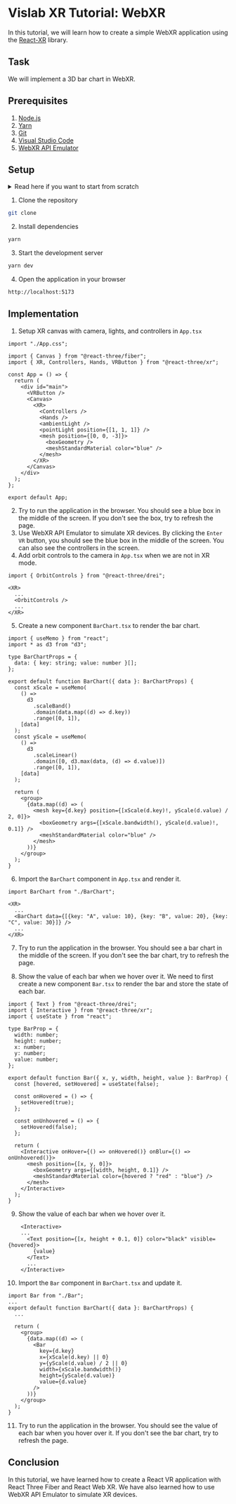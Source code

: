 # Vislab XR Tutorial: WebXR

In this tutorial, we will learn how to create a simple WebXR application using the [React-XR](https://github.com/pmndrs/react-xr) library.

## Task

We will implement a 3D bar chart in WebXR.

## Prerequisites

1. [Node.js](https://nodejs.org/en/download/)
2. [Yarn](https://classic.yarnpkg.com/en/docs/install/#windows-stable)
3. [Git](https://git-scm.com/downloads)
4. [Visual Studio Code](https://code.visualstudio.com/download)
5. [WebXR API Emulator](https://chrome.google.com/webstore/detail/webxr-api-emulator/mjddjgeghkdijejnciaefnkjmkafnnje?hl=en)

## Setup

<details>
<summary>Read here if you want to start from scratch</summary>

If you want to start from scratch, you can delete the `src` folder and create a new React app using the following command

```bash
yarn create vite vislab-xr-tutorial-02 --template react-ts
yarn add @react-three/fiber three @react-three/drei react-xr d3
yarn dev
```

</details>

1. Clone the repository

```bash
git clone
```

2. Install dependencies

```bash
yarn
```

3. Start the development server

```bash
yarn dev
```

4. Open the application in your browser

```bash
http://localhost:5173
```

## Implementation

1. Setup XR canvas with camera, lights, and controllers in `App.tsx`

```tsx
import "./App.css";

import { Canvas } from "@react-three/fiber";
import { XR, Controllers, Hands, VRButton } from "@react-three/xr";

const App = () => {
  return (
    <div id="main">
      <VRButton />
      <Canvas>
        <XR>
          <Controllers />
          <Hands />
          <ambientLight />
          <pointLight position={[1, 1, 1]} />
          <mesh position={[0, 0, -3]}>
            <boxGeometry />
            <meshStandardMaterial color="blue" />
          </mesh>
        </XR>
      </Canvas>
    </div>
  );
};

export default App;
```

2. Try to run the application in the browser. You should see a blue box in the middle of the screen. If you don't see the box, try to refresh the page.
3. Use WebXR API Emulator to simulate XR devices. By clicking the `Enter VR` button, you should see the blue box in the middle of the screen. You can also see the controllers in the screen.
4. Add orbit controls to the camera in `App.tsx` when we are not in XR mode.

```tsx
import { OrbitControls } from "@react-three/drei";

<XR>
  ...
  <OrbitControls />
  ...
</XR>
```

5. Create a new component `BarChart.tsx` to render the bar chart.

```tsx
import { useMemo } from "react";
import * as d3 from "d3";

type BarChartProps = {
  data: { key: string; value: number }[];
};

export default function BarChart({ data }: BarChartProps) {
  const xScale = useMemo(
    () =>
      d3
        .scaleBand()
        .domain(data.map((d) => d.key))
        .range([0, 1]),
    [data]
  );
  const yScale = useMemo(
    () =>
      d3
        .scaleLinear()
        .domain([0, d3.max(data, (d) => d.value)])
        .range([0, 1]),
    [data]
  );

  return (
    <group>
      {data.map((d) => (
        <mesh key={d.key} position={[xScale(d.key)!, yScale(d.value) / 2, 0]}>
          <boxGeometry args={[xScale.bandwidth(), yScale(d.value)!, 0.1]} />
          <meshStandardMaterial color="blue" />
        </mesh>
      ))}
    </group>
  );
}
```

6. Import the `BarChart` component in `App.tsx` and render it.

```tsx
import BarChart from "./BarChart";

<XR>
  ...
  <BarChart data={[{key: "A", value: 10}, {key: "B", value: 20}, {key: "C", value: 30}]} />
  ...
</XR>
```

7. Try to run the application in the browser. You should see a bar chart in the middle of the screen. If you don't see the bar chart, try to refresh the page.

8. Show the value of each bar when we hover over it. We need to first create a new component `Bar.tsx` to render the bar and store the state of each bar.

```tsx
import { Text } from "@react-three/drei";
import { Interactive } from "@react-three/xr";
import { useState } from "react";

type BarProp = {
  width: number;
  height: number;
  x: number;
  y: number;
  value: number;
};

export default function Bar({ x, y, width, height, value }: BarProp) {
  const [hovered, setHovered] = useState(false);

  const onHovered = () => {
    setHovered(true);
  };

  const onUnhovered = () => {
    setHovered(false);
  };

  return (
    <Interactive onHover={() => onHovered()} onBlur={() => onUnhovered()}>
      <mesh position={[x, y, 0]}>
        <boxGeometry args={[width, height, 0.1]} />
        <meshStandardMaterial color={hovered ? "red" : "blue"} />
      </mesh>
    </Interactive>
  );
}
```

9. Show the value of each bar when we hover over it.

```tsx
    <Interactive>
    ...
      <Text position={[x, height + 0.1, 0]} color="black" visible={hovered}>
        {value}
      </Text>
      ...
    </Interactive>
```

10. Import the `Bar` component in `BarChart.tsx` and update it.

```tsx
import Bar from "./Bar";
...
export default function BarChart({ data }: BarChartProps) {
  ...
    
  return (
    <group>
      {data.map((d) => (
        <Bar
          key={d.key}
          x={xScale(d.key) || 0}
          y={yScale(d.value) / 2 || 0}
          width={xScale.bandwidth()}
          height={yScale(d.value)}
          value={d.value}
        />
      ))}
    </group>
  );
}
```

11. Try to run the application in the browser. You should see the value of each bar when you hover over it.
If you don't see the bar chart, try to refresh the page.

## Conclusion

In this tutorial, we have learned how to create a React VR application with React Three Fiber and React Web XR. We have also learned how to use WebXR API Emulator to simulate XR devices.
